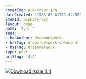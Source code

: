 ```yaml
---
coverImg: 4.4-cover.jpg
dateCreated: '1985-07-01T11:32:52'
itemId: bcphblyrd2y
layout: page
name: '4.4: '
tags:
- hasAuthor: dreamnetwork
- hasTag: dream-network-volume-4
- hasTag: dreamnetwork
type: post
urlSlug: '4.4'
---
```

<img class="card-journal-img" src="../images/4.4-rect.jpg"/><a href="../files/pdfs/Volume_4/4.4-Dream-Network-Bulletin_Volume-4-Number-4.pdf" download="">Download issue 4.4</a>